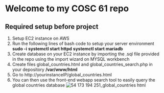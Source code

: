 # Welcome to my COSC 61 repo
## Required setup before project
1. Setup EC2 instance on AWS
2. Run the following lines of bash code to setup your server environment 
**sudo -i**
**systemctl start httpd** 
**systemctl start mariadb**
3. Create database on your EC2 instance by importing the .sql file provided in the repo using the import wizard on MYSQL workbench
4. Create files global_countries.html and global_countries_search.php in your depository **/var/www/html**
5. Go to http://yourinstanceIP/global_countries.html
6. You can then use the front-end webapp search tool to easily query the global countries database
![54 173 194 251_global_countries html](https://github.com/brianng882/cosc61/assets/90651095/26f49a4b-af64-4c05-a454-c8d8545d9368)
